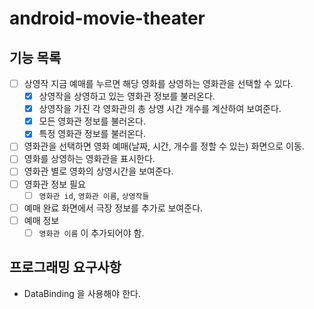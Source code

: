 # android-movie-theater

## 기능 목록

- [ ] 상영작 지금 예매를 누르면 해당 영화를 상영하는 영화관을 선택할 수 있다.
    - [x] 상영작을 상영하고 있는 영화관 정보를 불러온다. 
    - [x] 상영작을 가진 각 영화관의 총 상영 시간 개수를 계산하여 보여준다.
    - [x] 모든 영화관 정보를 불러온다.
    - [x] 특정 영화관 정보를 불러온다.

- [ ] 영화관을 선택하면 영화 예매(날짜, 시간, 개수를 정할 수 있는) 화면으로 이동.
- [ ] 영화를 상영하는 영화관을 표시한다.
- [ ] 영화관 별로 영화의 상영시간을 보여준다.
- [ ] 영화관 정보 필요
    - [ ] `영화관 id`, `영화관 이름`, `상영작들`
- [ ] 예매 완료 화면에서 극장 정보를 추가로 보여준다.
- [ ] 예매 정보
    - [ ] `영화관 이름` 이 추가되어야 함.

## 프로그래밍 요구사항 
- DataBinding 을 사용해야 한다.

